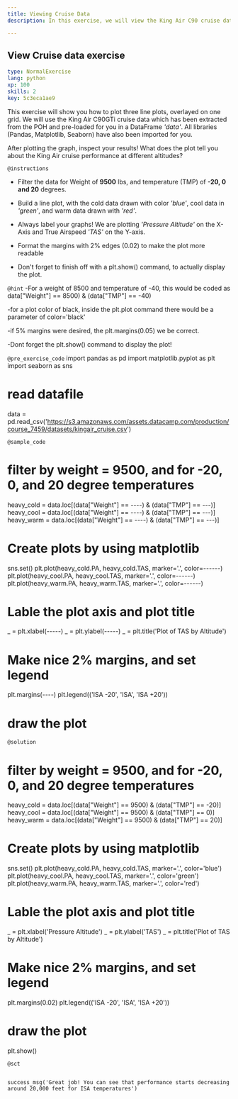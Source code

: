 ```yaml
---
title: Viewing Cruise Data
description: In this exercise, we will view the King Air C90 cruise data

---
```

## View Cruise data exercise

```yaml
type: NormalExercise
lang: python
xp: 100
skills: 2
key: 5c3eca1ae9
```
This exercise will show you how to plot three line plots, overlayed on one grid. We
will use the King Air C90GTi cruise data which has been extracted from the POH and 
pre-loaded for you in a DataFrame _'data'_.  All libraries (Pandas, Matplotlib, Seaborn)
have also been imported for you.

After plotting the graph, inspect your results!  What does the plot tell you about the 
King Air cruise performance at different altitudes?

`@instructions`

* Filter the data for Weight of **9500** lbs, and temperature (TMP) of **-20, 0 and 20** degrees.

* Build a line plot, with the cold data drawn with color _'blue'_, cool data in _'green'_, and
warm data drawn with _'red'_.

* Always label your graphs!  We are plotting _'Pressure Altitude'_ on the X-Axis and
True Airspeed _'TAS'_ on the Y-axis.

* Format the margins with 2% edges (0.02) to make the plot more readable

* Don't forget to finish off with a plt.show() command, to actually display the plot.


`@hint`
-For a weight of 8500 and temperature of -40, this would be coded as 
data["Weight"] == 8500) & (data["TMP"] == -40)

-for a plot color of black, inside the plt.plot command there would be
a parameter of color='black'

-if 5% margins were desired, the plt.margins(0.05) we be correct.

-Dont forget the plt.show() command to display the plot!

`@pre_exercise_code`
import pandas as pd
import matplotlib.pyplot as plt
import seaborn as sns

# read datafile
data = pd.read_csv('https://s3.amazonaws.com/assets.datacamp.com/production/course_7459/datasets/kingair_cruise.csv')

`@sample_code`
# filter by weight = 9500, and for -20, 0, and 20 degree temperatures
heavy_cold = data.loc[(data["Weight"] == ----) & (data["TMP"] == ---)]
heavy_cool = data.loc[(data["Weight"] == ----) & (data["TMP"] == ---)]
heavy_warm = data.loc[(data["Weight"] == ----) & (data["TMP"] == ---)]

# Create plots by using matplotlib
sns.set()
plt.plot(heavy_cold.PA, heavy_cold.TAS, marker='.', color=------)
plt.plot(heavy_cool.PA, heavy_cool.TAS, marker='.', color=------)
plt.plot(heavy_warm.PA, heavy_warm.TAS, marker='.', color=------)

# Lable the plot axis and plot title
_ = plt.xlabel(-----)
_ = plt.ylabel(-----)
_ = plt.title('Plot of TAS by Altitude')

# Make nice 2% margins, and set legend
plt.margins(----)
plt.legend(('ISA -20', 'ISA', 'ISA +20'))

# draw the plot


`@solution`
# filter by weight = 9500, and for -20, 0, and 20 degree temperatures
heavy_cold = data.loc[(data["Weight"] == 9500) & (data["TMP"] == -20)]
heavy_cool = data.loc[(data["Weight"] == 9500) & (data["TMP"] == 0)]
heavy_warm = data.loc[(data["Weight"] == 9500) & (data["TMP"] == 20)]

# Create plots by using matplotlib
sns.set()
plt.plot(heavy_cold.PA, heavy_cold.TAS, marker='.', color='blue')
plt.plot(heavy_cool.PA, heavy_cool.TAS, marker='.', color='green')
plt.plot(heavy_warm.PA, heavy_warm.TAS, marker='.', color='red')

# Lable the plot axis and plot title
_ = plt.xlabel('Pressure Altitude')
_ = plt.ylabel('TAS')
_ = plt.title('Plot of TAS by Altitude')

# Make nice 2% margins, and set legend
plt.margins(0.02)
plt.legend(('ISA -20', 'ISA', 'ISA +20'))

# draw the plot
plt.show()

`@sct`
```{python}

success_msg('Great job! You can see that performance starts decreasing around 20,000 feet for ISA temperatures')
```


